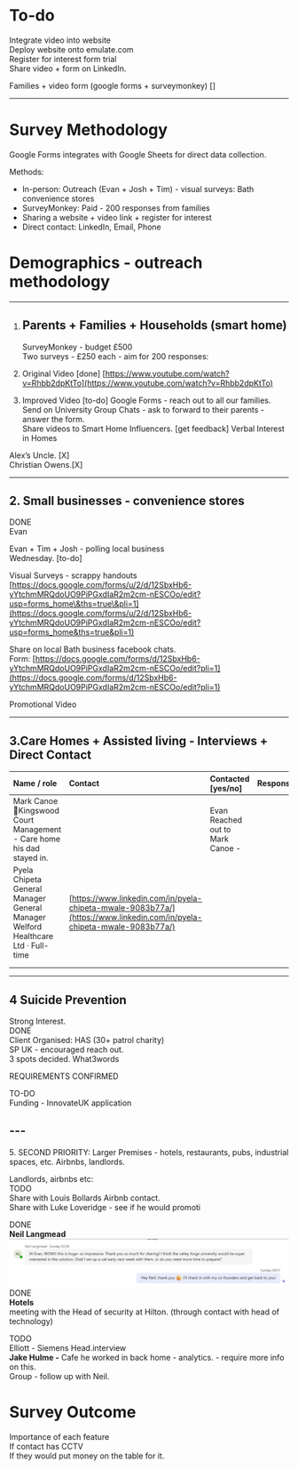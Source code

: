 # To-do

Integrate video into website  
Deploy website onto emulate.com  
Register for interest form trial  
Share video \+ form on LinkedIn.

Families \+ video form (google forms \+ surveymonkey) \[\]

---

# Survey Methodology

Google Forms integrates with Google Sheets for direct data collection.

Methods:

- In-person: Outreach (Evan \+ Josh \+ Tim) \- visual surveys: Bath convenience stores
- SurveyMonkey: Paid \- 200 responses from families
- Sharing a website \+ video link \+ register for interest
- Direct contact: LinkedIn, Email, Phone

# Demographics \- outreach methodology

---

1. ## Parents \+ Families \+ Households (smart home)

   SurveyMonkey \- budget £500  
   Two surveys \- £250 each \- aim for 200 responses:

1. Original Video \[done\] [https://www.youtube.com/watch?v=Rhbb2dpKtTo](https://www.youtube.com/watch?v=Rhbb2dpKtTo)
1. Improved Video \[to-do\]
   Google Forms \- reach out to all our families.  
   Send on University Group Chats \- ask to forward to their parents \- answer the form.  
   Share videos to Smart Home Influencers. \[get feedback\]
   Verbal Interest in Homes

Alex’s Uncle. \[X\]  
Christian Owens.\[X\]

---

## 2\. Small businesses \- convenience stores

DONE  
Evan

Evan \+ Tim \+ Josh \- polling local business  
Wednesday. \[to-do\]

Visual Surveys \- scrappy handouts  
[https://docs.google.com/forms/u/2/d/12SbxHb6-yYtchmMRQdoUO9PiPGxdIaR2m2cm-nESCOo/edit?usp=forms_home\&ths=true\&pli=1](https://docs.google.com/forms/u/2/d/12SbxHb6-yYtchmMRQdoUO9PiPGxdIaR2m2cm-nESCOo/edit?usp=forms_home&ths=true&pli=1)

Share on local Bath business facebook chats.  
Form: [https://docs.google.com/forms/d/12SbxHb6-yYtchmMRQdoUO9PiPGxdIaR2m2cm-nESCOo/edit?pli=1](https://docs.google.com/forms/d/12SbxHb6-yYtchmMRQdoUO9PiPGxdIaR2m2cm-nESCOo/edit?pli=1)

Promotional Video

---

## 3.Care Homes \+ Assisted living \- **Interviews \+ Direct Contact**

| Name / role                                                                      | Contact                                                                                                                | Contacted \[yes/no\]              | Response |
| :------------------------------------------------------------------------------- | :--------------------------------------------------------------------------------------------------------------------- | :-------------------------------- | :------- |
| Mark Canoe Kingswood Court Management \- Care home his dad stayed in.            |                                                                                                                        | Evan Reached out to Mark Canoe \- |          |
| Pyela Chipeta General Manager General Manager Welford Healthcare Ltd · Full-time | [https://www.linkedin.com/in/pyela-chipeta-mwale-9083b77a/](https://www.linkedin.com/in/pyela-chipeta-mwale-9083b77a/) |                                   |          |
|                                                                                  |                                                                                                                        |                                   |          |
|                                                                                  |                                                                                                                        |                                   |          |

---

## 4 Suicide Prevention

Strong Interest.  
DONE  
Client Organised: HAS (30+ patrol charity)  
SP UK \- encouraged reach out.  
3 spots decided. What3words

REQUIREMENTS CONFIRMED

TO-DO  
Funding \- InnovateUK application

## ---

5\. SECOND PRIORITY: Larger Premises \- hotels, restaurants, pubs, industrial spaces, etc. Airbnbs, landlords.

Landlords, airbnbs etc:  
TODO  
Share with Louis Bollards Airbnb contact.  
Share with Luke Loveridge \- see if he would promoti

DONE  
**Neil Langmead**
![alt text](image.png)
DONE  
**Hotels**  
meeting with the Head of security at Hilton. (through contact with head of technology)

TODO  
Elliott \- Siemens Head.interview  
**Jake Hulme \-** Cafe he worked in back home \- analytics. \- require more info on this.  
Group \- follow up with Neil.

# Survey Outcome

Importance of each feature  
If contact has CCTV  
If they would put money on the table for it.
